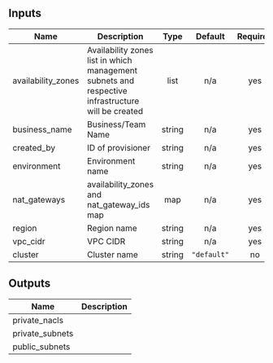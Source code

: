 ## Inputs

| Name | Description | Type | Default | Required |
|------|-------------|:----:|:-----:|:-----:|
| availability\_zones | Availability zones list in which management subnets and respective infrastructure will be created | list | n/a | yes |
| business\_name | Business/Team Name | string | n/a | yes |
| created\_by | ID of provisioner | string | n/a | yes |
| environment | Environment name | string | n/a | yes |
| nat\_gateways | availability_zones and nat_gateway_ids map | map | n/a | yes |
| region | Region name | string | n/a | yes |
| vpc\_cidr | VPC CIDR | string | n/a | yes |
| cluster | Cluster name | string | `"default"` | no |

## Outputs

| Name | Description |
|------|-------------|
| private\_nacls |  |
| private\_subnets |  |
| public\_subnets |  |

